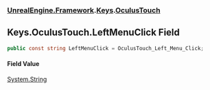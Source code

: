 ### [UnrealEngine.Framework](UnrealEngine_Framework.md 'UnrealEngine.Framework').[Keys](Keys.md 'UnrealEngine.Framework.Keys').[OculusTouch](Keys_OculusTouch.md 'UnrealEngine.Framework.Keys.OculusTouch')
## Keys.OculusTouch.LeftMenuClick Field
```csharp
public const string LeftMenuClick = OculusTouch_Left_Menu_Click;
```
#### Field Value
[System.String](https://docs.microsoft.com/en-us/dotnet/api/System.String 'System.String')
